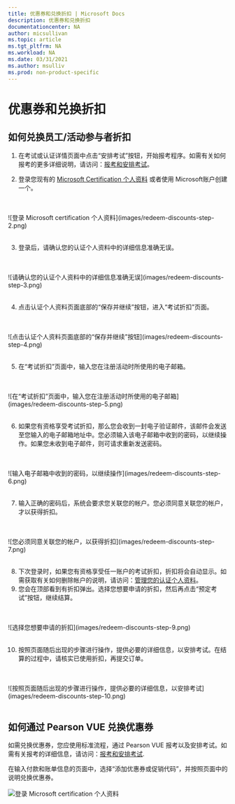 ```yaml
---
title: 优惠券和兑换折扣 | Microsoft Docs
description: 优惠券和兑换折扣
documentationcenter: NA
author: micsullivan
ms.topic: article
ms.tgt_pltfrm: NA
ms.workload: NA
ms.date: 03/31/2021
ms.author: msulliv
ms.prod: non-product-specific
---
```


# 优惠券和兑换折扣

## 如何兑换员工/活动参与者折扣

1. 在考试或认证详情页面中点击“安排考试”按钮，开始报考程序。如需有关如何报考的更多详细说明，请访问：[报考和安排考试](/learn/certifications/register-schedule-exam)。

2. 登录您现有的 [Microsoft Certification 个人资料](/learn/certifications/manage-certification-profile) 或者使用 Microsoft账户创建一个。
<br/>
<br/>
![登录 Microsoft certification 个人资料](images/redeem-discounts-step-2.png)
<br/>
<br/>

3. 登录后，请确认您的认证个人资料中的详细信息准确无误。
<br/>
<br/>
![请确认您的认证个人资料中的详细信息准确无误](images/redeem-discounts-step-3.png)
<br/>
<br/>

4. 点击认证个人资料页面底部的“保存并继续”按钮，进入“考试折扣”页面。
<br/>
<br/>
![点击认证个人资料页面底部的“保存并继续”按钮](images/redeem-discounts-step-4.png)
<br/>
<br/>

5. 在“考试折扣”页面中，输入您在注册活动时所使用的电子邮箱。
<br/>
<br/>
![在“考试折扣”页面中，输入您在注册活动时所使用的电子邮箱](images/redeem-discounts-step-5.png)
<br/>
<br/>

6. 如果您有资格享受考试折扣，那么您会收到一封电子验证邮件，该邮件会发送至您输入的电子邮箱地址中。您必须输入该电子邮箱中收到的密码，以继续操作。如果您未收到电子邮件，则可请求重新发送密码。
<br/>
<br/>
![输入电子邮箱中收到的密码，以继续操作](images/redeem-discounts-step-6.png)
<br/>
<br/>

7. 输入正确的密码后，系统会要求您关联您的帐户。您必须同意关联您的帐户，才以获得折扣。
<br/>
<br/>
![您必须同意关联您的帐户，以获得折扣](images/redeem-discounts-step-7.png)
<br/>
<br/>

8. 下次登录时，如果您有资格享受任一账户的考试折扣，折扣将会自动显示。如需获取有关如何删除帐户的说明，请访问：[管理您的认证个人资料](/learn/certifications/manage-certification-profile)。  
9. 您会在顶部看到有折扣弹出。选择您想要申请的折扣，然后再点击“预定考试”按钮，继续结算。
<br/>
<br/>
![选择您想要申请的折扣](images/redeem-discounts-step-9.png)
<br/>
<br/>

10. 按照页面随后出现的步骤进行操作，提供必要的详细信息，以安排考试。在结算的过程中，请核实已使用折扣，再提交订单。
<br/>
<br/>
![按照页面随后出现的步骤进行操作，提供必要的详细信息，以安排考试](images/redeem-discounts-step-10.png)
<br/>
<br/>

## 如何通过 Pearson VUE 兑换优惠券

如需兑换优惠券，您应使用标准流程，通过 Pearson VUE 报考以及安排考试。如需有关报考的详细信息，请访问：[报考和安排考试](/learn/certifications/register-schedule-exam).

在输入付款和账单信息的页面中，选择“添加优惠券或促销代码”，并按照页面中的说明兑换优惠券。
<br/>
<br/>
![登录 Microsoft certification 个人资料](images/redeem-discounts-payment-and-billing.png)